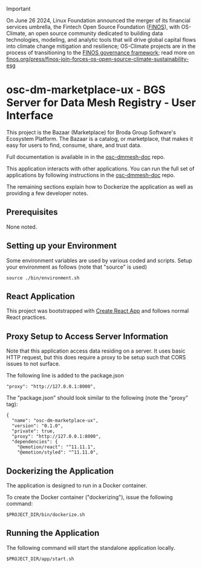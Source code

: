 <!-- markdownlint-disable -->
<!-- prettier-ignore-start -->
> [!IMPORTANT]
> On June 26 2024, Linux Foundation announced the merger of its financial services umbrella, the Fintech Open Source Foundation ([FINOS](https://finos.org)), with OS-Climate, an open source community dedicated to building data technologies, modeling, and analytic tools that will drive global capital flows into climate change mitigation and resilience; OS-Climate projects are in the process of transitioning to the [FINOS governance framework](https://community.finos.org/docs/governance); read more on [finos.org/press/finos-join-forces-os-open-source-climate-sustainability-esg](https://finos.org/press/finos-join-forces-os-open-source-climate-sustainability-esg)
<!-- prettier-ignore-end -->
<!-- markdownlint-enable -->

# osc-dm-marketplace-ux - BGS Server for Data Mesh Registry - User Interface

This project is the Bazaar (Marketplace) for Broda Group
Software's Ecosystem Platform. The Bazaar is a catalog, or marketplace, that
makes it easy for users to find, consume, share, and trust
data.

Full documentation is available in in the
[osc-dmmesh-doc](https://github.com/brodagroupsoftware/osc-dmmesh-doc)
repo.

This application interacts with other applications. You can run
the full set of applications by following instructions in the
[osc-dmmesh-doc](https://github.com/brodagroupsoftware/osc-dmmesh-doc)
repo.

The remaining sections explain how to Dockerize the application
as well as providing a few developer notes.

## Prerequisites

None noted.

## Setting up your Environment

Some environment variables are used by various coded and scripts.
Setup your environment as follows (note that "source" is used)
~~~~
source ./bin/environment.sh
~~~~

## React Application

This project was bootstrapped with
[Create React App](https://github.com/facebook/create-react-app)
and follows normal React practices.

## Proxy Setup to Access Server Information

Note that this application access data residing on a server.
It uses basic HTTP request, but this does require a proxy to be
setup such that CORS issues to not surface.

The following line is added to the package.json
~~~~
"proxy": "http://127.0.0.1:8000",
~~~~

The "package.json" should look similar to the following
(note the "proxy" tag):
~~~~
{
  "name": "osc-dm-marketplace-ux",
  "version": "0.1.0",
  "private": true,
  "proxy": "http://127.0.0.1:8000",
  "dependencies": {
    "@emotion/react": "^11.11.1",
    "@emotion/styled": "^11.11.0",
~~~~

## Dockerizing the Application

The application is designed to run in a Docker container.

To create the Docker container ("dockerizing"), issue the
following command:
~~~~
$PROJECT_DIR/bin/dockerize.sh
~~~~

## Running the Application

The following command will start the standalone
application locally.
~~~~
$PROJECT_DIR/app/start.sh
~~~~


